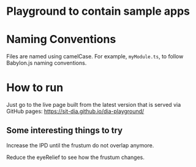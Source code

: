 # Playground to contain sample apps

# Naming Conventions

Files are named using camelCase. For example, `myModule.ts`, to follow Babylon.js naming conventions.

# How to run

Just go to the live page built from the latest version that is served via GitHub pages: https://sit-dia.github.io/dia-playground/ 

## Some interesting things to try

Increase the IPD until the frustum do not overlap anymore.

Reduce the eyeRelief to see how the frustum changes.
